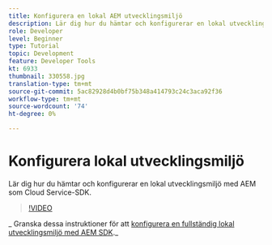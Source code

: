 ```yaml
---
title: Konfigurera en lokal AEM utvecklingsmiljö
description: Lär dig hur du hämtar och konfigurerar en lokal utvecklingsmiljö med AEM som Cloud Service-SDK.
role: Developer
level: Beginner
type: Tutorial
topic: Development
feature: Developer Tools
kt: 6933
thumbnail: 330558.jpg
translation-type: tm+mt
source-git-commit: 5ac82928d4b0bf75b348a414793c24c3aca92f36
workflow-type: tm+mt
source-wordcount: '74'
ht-degree: 0%

---
```



# Konfigurera lokal utvecklingsmiljö

Lär dig hur du hämtar och konfigurerar en lokal utvecklingsmiljö med AEM som Cloud Service-SDK.

>[!VIDEO](https://video.tv.adobe.com/v/330558/?quality=12&learn=on)

_ Granska dessa instruktioner för att [konfigurera en fullständig lokal utvecklingsmiljö med AEM SDK](https://experienceleague.adobe.com/docs/experience-manager-learn/cloud-service/local-development-environment-set-up/overview.html)._
